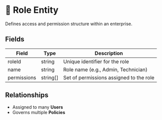 # 🧩 Role Entity

Defines access and permission structure within an enterprise.

## Fields

| Field       | Type     | Description                              |
|-------------|----------|------------------------------------------|
| roleId      | string   | Unique identifier for the role           |
| name        | string   | Role name (e.g., Admin, Technician)      |
| permissions | string[] | Set of permissions assigned to the role  |

## Relationships

- Assigned to many **Users**
- Governs multiple **Policies**
